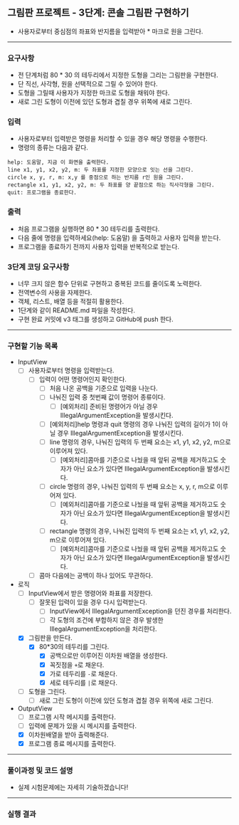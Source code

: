 ## 그림판 프로젝트 - 3단계: 콘솔 그림판 구현하기
- 사용자로부터 중심점의 좌표와 반지름을 입력받아 * 마크로 원을 그린다.

***

### 요구사항
- 전 단계처럼 80 * 30 의 테두리에서 지정한 도형을 그리는 그림판을 구현한다.
- 단 직선, 사각형, 원을 선택적으로 그릴 수 있어야 한다.
- 도형을 그릴때 사용자가 지정한 마크로 도형을 채워야 한다.
- 새로 그린 도형이 이전에 있던 도형과 겹칠 경우 위쪽에 새로 그린다.

### 입력 
- 사용자로부터 입력받은 명령을 처리할 수 있을 경우 해당 명령을 수행한다.
- 명령의 종류는 다음과 같다.
```
help: 도움말, 지금 이 화면을 출력한다.
line x1, y1, x2, y2, m: 두 좌표를 지정한 모양으로 잇는 선을 그린다.
circle x, y, r, m: x,y 를 중점으로 하는 반지름 r인 원을 그린다.
rectangle x1, y1, x2, y2, m: 두 좌표를 양 끝점으로 하는 직사각형을 그린다.
quit: 프로그램을 종료한다.
```

### 출력
- 처음 프로그램을 실행하면 80 * 30 테두리를 출력한다.
- 다음 줄에 명령을 입력하세요(help: 도움말) 을 출력하고 사용자 입력을 받는다.
- 프로그램을 종료하기 전까지 사용자 입력을 반복적으로 받는다.

### 3단계 코딩 요구사항
- 너무 크지 않은 함수 단위로 구현하고 중복된 코드를 줄이도록 노력한다.
- 전역변수의 사용을 자제한다.
- 객체, 리스트, 배열 등을 적절히 활용한다.
- 1단계와 같이 README.md 파일을 작성한다.
- 구현 완료 커밋에 v3 태그를 생성하고 GitHub에 push 한다.

***

### 구현할 기능 목록

- InputView
  - [ ] 사용자로부터 명령을 입력받는다.
    - [ ] 입력이 어떤 명령어인지 확인한다. 
      - [ ] 처음 나온 공백을 기준으로 입력을 나눈다.
      - [ ] 나눠진 입력 중 첫번째 값이 명령어 종류이다.
        - [ ] [예외처리] 준비된 명령어가 아닐 경우 IllegalArgumentException을 발생시킨다.
      - [ ] [예외처리]help 명령과 quit 명령의 경우 나눠진 입력의 길이가 1이 아닐 경우 IllegalArgumentException을 발생시킨다.
      - [ ] line 명령의 경우, 나눠진 입력의 두 번째 요소는 x1, y1, x2, y2, m으로 이루어져 있다.
        - [ ] [예외처리]콤마를 기준으로 나눴을 때 앞뒤 공백을 제거하고도 숫자가 아닌 요소가 있다면 IllegalArgumentException을 발생시킨다.
      - [ ] circle 명령의 경우, 나눠진 입력의 두 번째 요소는 x, y, r, m으로 이루어져 있다.
        - [ ] [예외처리]콤마를 기준으로 나눴을 때 앞뒤 공백을 제거하고도 숫자가 아닌 요소가 있다면 IllegalArgumentException을 발생시킨다.
      - [ ] rectangle 명령의 경우, 나눠진 입력의 두 번째 요소는 x1, y1, x2, y2, m으로 이루어져 있다.
        - [ ] [예외처리]콤마를 기준으로 나눴을 때 앞뒤 공백을 제거하고도 숫자가 아닌 요소가 있다면 IllegalArgumentException을 발생시킨다.
    - [ ] 콤마 다음에는 공백이 하나 있어도 무관하다.
- 로직
  - [ ] InputView에서 받은 명령어와 좌표를 저장한다.
    - [ ] 잘못된 입력이 있을 경우 다시 입력받는다.
      - [ ] InputView에서 IllegalArgumentException을 던진 경우를 처리한다.
      - [ ] 각 도형의 조건에 부합하지 않은 경우 발생한 IllegalArgumentException을 처리한다.
  - [x] 그림판을 만든다.
    - [x] 80*30의 테두리를 그린다.
      - [x] 공백으로만 이루어진 이차원 배열을 생성한다.
      - [x] 꼭짓점을 `+`로 채운다.
      - [x] 가로 테두리를 `-`로 채운다.
      - [x] 세로 테두리를 `|`로 채운다.
  - [ ] 도형을 그린다.
    - [ ] 새로 그린 도형이 이전에 있던 도형과 겹칠 경우 위쪽에 새로 그린다.
- OutputView
  - [ ] 프로그램 시작 메시지를 출력한다.
  - [ ] 입력에 문제가 있을 시 메시지를 출력한다. 
  - [x] 이차원배열을 받아 출력해준다.
  - [x] 프로그램 종료 메시지를 출력한다.

***

### 풀이과정 및 코드 설명
- 실제 시험문제에는 자세히 기술하겠습니다!

***

### 실행 결과
```
```